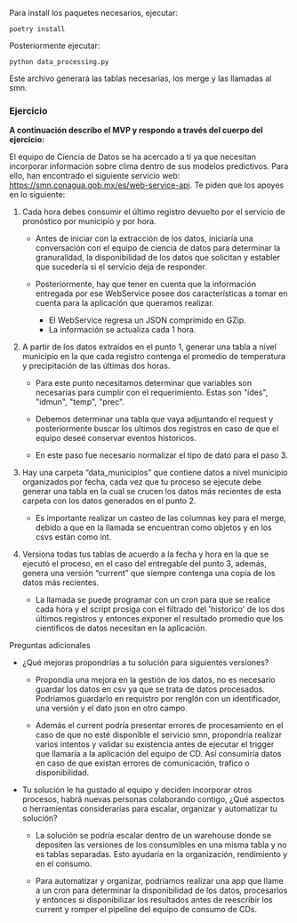 Para install los paquetes necesarios, ejecutar:

```
poetry install
```

Posteriormente ejecutar:

```
python data_processing.py
```

Este archivo generará las tablas necesarias, los merge y las llamadas al smn. 


###  Ejercicio
__A continuación describo el MVP y respondo a través del cuerpo del ejercicio:__

El equipo de Ciencia de Datos se ha acercado a ti ya que necesitan incorporar información sobre clima dentro de sus modelos predictivos. Para ello, han encontrado el siguiente servicio web: https://smn.conagua.gob.mx/es/web-service-api. Te piden que los apoyes en lo siguiente:

1)	Cada hora debes consumir el último registro devuelto por el servicio de pronóstico por municipio y por hora.

    - Antes de iniciar con la extracción de los datos, iniciaría una conversación con el equipo de ciencia de datos para determinar la granuralidad, la disponibilidad de los datos que solicitan y establer que sucedería si el servicio deja de responder.

    - Posteriormente, hay que tener en cuenta que la información entregada por ese WebService posee dos características a tomar en cuenta para la aplicación que queramos realizar.

        - El WebService regresa un JSON comprimido en GZip.
        - La información se actualiza cada 1 hora.

2)	A partir de los datos extraídos en el punto 1, generar una tabla a nivel municipio en la que cada registro contenga el promedio de temperatura y precipitación de las últimas dos horas.

    - Para este punto necesitamos determinar que variables son necesarias para cumplir con el requerimiento. Estas son "ides", "idmun", "temp", "prec".

    - Debemos determinar una tabla que vaya adjuntando el request y posteriormente buscar los ultimos dos registros en caso de que el equipo deseé conservar eventos historicos.

    - En este paso fue necesario normalizar el tipo de dato para el paso 3.

3)	Hay una carpeta “data_municipios” que contiene datos a nivel municipio organizados por fecha, cada vez que tu proceso se ejecute debe generar una tabla en la cual se crucen los datos más recientes de esta carpeta con los datos generados en el punto 2.

    - Es importante realizar un casteo de las columnas key para el merge, debido a que en la llamada se encuentran como objetos y en los csvs están como int.

4)	Versiona todas tus tablas de acuerdo a la fecha y hora en la que se ejecutó el proceso, en el caso del entregable del punto 3, además, genera una versión “current” que siempre contenga una copia de los datos más recientes.

    - La llamada se puede programar con un cron para que se realice cada hora y el script prosiga con el filtrado del 'historico' de los dos últimos registros y entonces exponer el resultado promedio que los cientificos de datos necesitan en la aplicación.

Preguntas adicionales

- ¿Qué mejoras propondrías a tu solución para siguientes versiones?

    - Propondía una mejora en la gestión de los datos, no es necesario guardar los datos en csv ya que se trata de datos procesados. Podríamos guardarlo en requistro por renglón con un identificador, una versión y el dato json en otro campo. 

    - Además el current podría presentar errores de procesamiento en el caso de que no esté disponible el servicio smn, propondría realizar varios intentos y validar su existencia antes de ejecutar el trigger que llamaría a la aplicación del equipo de CD. Así consumiría datos en caso de que existan errores de comunicación, trafico o disponibilidad.

- Tu solución le ha gustado al equipo y deciden incorporar otros procesos, habrá nuevas personas colaborando contigo, ¿Qué aspectos o herramientas considerarías para escalar, organizar y automatizar tu solución?

    - La solución se podría escalar dentro de un warehouse donde se depositen las versiones de los consumibles en una misma tabla y no es tablas separadas. Esto ayudaría en la organización, rendimiento y en el consumo.

    - Para automatizar y organizar, podríamos realizar una app que llame a un cron para determinar la disponibilidad de los datos, procesarlos y entonces si disponibilizar los resultados antes de reescribir los current y romper el pipeline del equipo de consumo de CDs. 
    